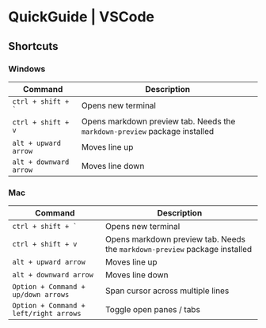 # QuickGuide | VSCode

## Shortcuts

### Windows

| Command | Description |
| --- | --- |
| ``ctrl + shift + ` `` | Opens new terminal |
| `ctrl + shift + v` | Opens markdown preview tab. Needs the `markdown-preview` package installed |
| `alt + upward arrow` | Moves line up |
| `alt + downward arrow` | Moves line down |


### Mac

| Command | Description |
| --- | --- |
| ``ctrl + shift + ` `` | Opens new terminal |
| `ctrl + shift + v` | Opens markdown preview tab. Needs the `markdown-preview` package installed |
| `alt + upward arrow` | Moves line up |
| `alt + downward arrow` | Moves line down |
| `Option + Command + up/down arrows` | Span cursor across multiple lines |
| `Option + Command + left/right arrows` | Toggle open panes / tabs |
